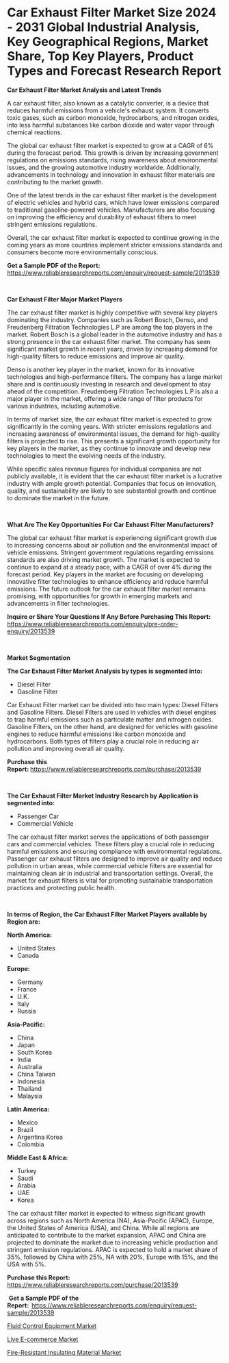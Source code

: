 <p><h1>Car Exhaust Filter Market Size 2024 - 2031 Global Industrial Analysis, Key Geographical Regions, Market Share, Top Key Players, Product Types and Forecast Research Report</h1></p><p><strong>Car Exhaust Filter Market Analysis and Latest Trends</strong></p>
<p><p>A car exhaust filter, also known as a catalytic converter, is a device that reduces harmful emissions from a vehicle's exhaust system. It converts toxic gases, such as carbon monoxide, hydrocarbons, and nitrogen oxides, into less harmful substances like carbon dioxide and water vapor through chemical reactions.</p><p>The global car exhaust filter market is expected to grow at a CAGR of 6% during the forecast period. This growth is driven by increasing government regulations on emissions standards, rising awareness about environmental issues, and the growing automotive industry worldwide. Additionally, advancements in technology and innovation in exhaust filter materials are contributing to the market growth.</p><p>One of the latest trends in the car exhaust filter market is the development of electric vehicles and hybrid cars, which have lower emissions compared to traditional gasoline-powered vehicles. Manufacturers are also focusing on improving the efficiency and durability of exhaust filters to meet stringent emissions regulations.</p><p>Overall, the car exhaust filter market is expected to continue growing in the coming years as more countries implement stricter emissions standards and consumers become more environmentally conscious.</p></p>
<p><strong>Get a Sample PDF of the Report:&nbsp;</strong> <a href="https://www.reliableresearchreports.com/enquiry/request-sample/2013539">https://www.reliableresearchreports.com/enquiry/request-sample/2013539</a></p>
<p>&nbsp;</p>
<p><strong>Car Exhaust Filter Major Market Players</strong></p>
<p><p>The car exhaust filter market is highly competitive with several key players dominating the industry. Companies such as Robert Bosch, Denso, and Freudenberg Filtration Technologies L.P are among the top players in the market. Robert Bosch is a global leader in the automotive industry and has a strong presence in the car exhaust filter market. The company has seen significant market growth in recent years, driven by increasing demand for high-quality filters to reduce emissions and improve air quality.</p><p>Denso is another key player in the market, known for its innovative technologies and high-performance filters. The company has a large market share and is continuously investing in research and development to stay ahead of the competition. Freudenberg Filtration Technologies L.P is also a major player in the market, offering a wide range of filter products for various industries, including automotive.</p><p>In terms of market size, the car exhaust filter market is expected to grow significantly in the coming years. With stricter emissions regulations and increasing awareness of environmental issues, the demand for high-quality filters is projected to rise. This presents a significant growth opportunity for key players in the market, as they continue to innovate and develop new technologies to meet the evolving needs of the industry.</p><p>While specific sales revenue figures for individual companies are not publicly available, it is evident that the car exhaust filter market is a lucrative industry with ample growth potential. Companies that focus on innovation, quality, and sustainability are likely to see substantial growth and continue to dominate the market in the future.</p></p>
<p>&nbsp;</p>
<p><strong>What Are The Key Opportunities For Car Exhaust Filter Manufacturers?</strong></p>
<p><p>The global car exhaust filter market is experiencing significant growth due to increasing concerns about air pollution and the environmental impact of vehicle emissions. Stringent government regulations regarding emissions standards are also driving market growth. The market is expected to continue to expand at a steady pace, with a CAGR of over 4% during the forecast period. Key players in the market are focusing on developing innovative filter technologies to enhance efficiency and reduce harmful emissions. The future outlook for the car exhaust filter market remains promising, with opportunities for growth in emerging markets and advancements in filter technologies.</p></p>
<p><strong>Inquire or Share Your Questions If Any Before Purchasing This Report:</strong> <a href="https://www.reliableresearchreports.com/enquiry/pre-order-enquiry/2013539">https://www.reliableresearchreports.com/enquiry/pre-order-enquiry/2013539</a></p>
<p>&nbsp;</p>
<p><strong>Market Segmentation</strong></p>
<p><strong>The Car Exhaust Filter Market Analysis by types is segmented into:</strong></p>
<p><ul><li>Diesel Filter</li><li>Gasoline Filter</li></ul></p>
<p><p>Car Exhaust Filter market can be divided into two main types: Diesel Filters and Gasoline Filters. Diesel Filters are used in vehicles with diesel engines to trap harmful emissions such as particulate matter and nitrogen oxides. Gasoline Filters, on the other hand, are designed for vehicles with gasoline engines to reduce harmful emissions like carbon monoxide and hydrocarbons. Both types of filters play a crucial role in reducing air pollution and improving overall air quality.</p></p>
<p><strong>Purchase this Report:&nbsp;</strong><a href="https://www.reliableresearchreports.com/purchase/2013539">https://www.reliableresearchreports.com/purchase/2013539</a></p>
<p>&nbsp;</p>
<p><strong>The Car Exhaust Filter Market Industry Research by Application is segmented into:</strong></p>
<p><ul><li>Passenger Car</li><li>Commercial Vehicle</li></ul></p>
<p><p>The car exhaust filter market serves the applications of both passenger cars and commercial vehicles. These filters play a crucial role in reducing harmful emissions and ensuring compliance with environmental regulations. Passenger car exhaust filters are designed to improve air quality and reduce pollution in urban areas, while commercial vehicle filters are essential for maintaining clean air in industrial and transportation settings. Overall, the market for exhaust filters is vital for promoting sustainable transportation practices and protecting public health.</p></p>
<p>&nbsp;</p>
<p><strong>In terms of Region, the Car Exhaust Filter Market Players available by Region are:</strong></p>
<p>
    <p> <strong> North America: </strong>
        <ul>
            <li>United States</li>
            <li>Canada</li>
        </ul>
        </p> 
    <p> <strong> Europe: </strong>
        <ul>
            <li>Germany</li>
            <li>France</li>
            <li>U.K.</li>
            <li>Italy</li>
            <li>Russia</li>
        </ul>
        </p> 
    <p> <strong> Asia-Pacific: </strong>
        <ul>
            <li>China</li>
            <li>Japan</li>
            <li>South Korea</li>
            <li>India</li>
            <li>Australia</li>
            <li>China Taiwan</li>
            <li>Indonesia</li>
            <li>Thailand</li>
            <li>Malaysia</li>
        </ul>
        </p> 
    <p> <strong> Latin America: </strong>
        <ul>
            <li>Mexico</li>
            <li>Brazil</li>
            <li>Argentina Korea</li>
            <li>Colombia</li>
        </ul>
        </p> 
    <p> <strong> Middle East & Africa: </strong>
        <ul>
            <li>Turkey</li>
            <li>Saudi</li>
            <li>Arabia</li>
            <li>UAE</li>
            <li>Korea</li>
        </ul>
    </p>
    </p>
<p><p>The car exhaust filter market is expected to witness significant growth across regions such as North America (NA), Asia-Pacific (APAC), Europe, the United States of America (USA), and China. While all regions are anticipated to contribute to the market expansion, APAC and China are projected to dominate the market due to increasing vehicle production and stringent emission regulations. APAC is expected to hold a market share of 35%, followed by China with 25%, NA with 20%, Europe with 15%, and the USA with 5%.</p></p>
<p><strong>Purchase this Report: </strong><a href="https://www.reliableresearchreports.com/purchase/2013539">https://www.reliableresearchreports.com/purchase/2013539</a></p>
<p>&nbsp;<strong>Get a Sample PDF of the Report:&nbsp;&nbsp;</strong><a href="https://www.reliableresearchreports.com/enquiry/request-sample/2013539">https://www.reliableresearchreports.com/enquiry/request-sample/2013539</a></p>
<p><strong></strong></p>
<p><p><a href="https://view.publitas.com/reportprime-1/fluid-control-equipment-market-research-report-unlocks-analysis-on-the-market-financial-status-market-size-and-market-revenue-upto-2030/">Fluid Control Equipment Market</a></p><p><a href="https://view.publitas.com/reportprime-1/live-e-commerce-market-size-growth-and-forecast-from-2023-2030/">Live E-commerce Market</a></p><p><a href="https://view.publitas.com/reportprime-1/fire-resistant-insulating-material-market-size-growing-and-forecasted-for-period-from-2023-2030-and-provides-complete-market-analysis-of-this-market/">Fire-Resistant Insulating Material Market</a></p></p>